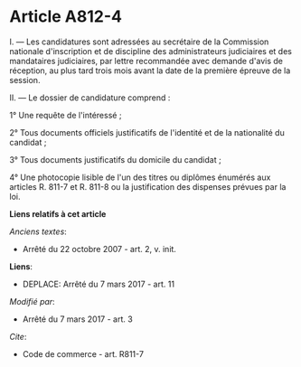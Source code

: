 # Article A812-4

I. ― Les candidatures sont adressées au secrétaire de la Commission nationale d'inscription et de discipline des
administrateurs judiciaires et des mandataires judiciaires, par lettre recommandée avec demande d'avis de réception, au plus
tard trois mois avant la date de la première épreuve de la session.

II. ― Le dossier de candidature comprend :

1° Une requête de l'intéressé ;

2° Tous documents officiels justificatifs de l'identité et de la nationalité du candidat ;

3° Tous documents justificatifs du domicile du candidat ;

4° Une photocopie lisible de l'un des titres ou diplômes énumérés aux articles R. 811-7 et R. 811-8 ou la justification des
dispenses prévues par la loi.

**Liens relatifs à cet article**

_Anciens textes_:

  - Arrêté du 22 octobre 2007 - art. 2, v. init.

**Liens**:

  - DEPLACE: Arrêté du 7 mars 2017 - art. 11

_Modifié par_:

  - Arrêté du 7 mars 2017 - art. 3

_Cite_:

  - Code de commerce - art. R811-7
